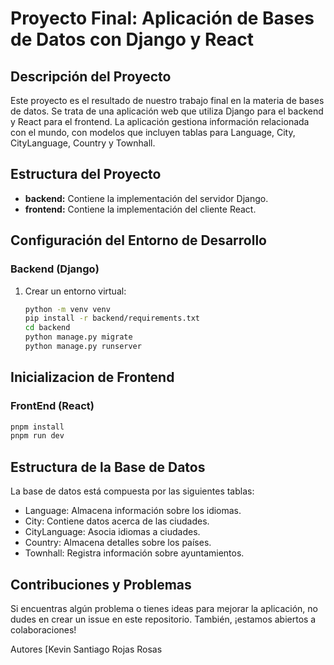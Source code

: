 # Proyecto Final: Aplicación de Bases de Datos con Django y React

## Descripción del Proyecto

Este proyecto es el resultado de nuestro trabajo final en la materia de bases de datos. Se trata de una aplicación web que utiliza Django para el backend y React para el frontend. La aplicación gestiona información relacionada con el mundo, con modelos que incluyen tablas para Language, City, CityLanguage, Country y Townhall.

## Estructura del Proyecto

- **backend:** Contiene la implementación del servidor Django.
- **frontend:** Contiene la implementación del cliente React.

## Configuración del Entorno de Desarrollo

### Backend (Django)

1. Crear un entorno virtual:
   ```bash
   python -m venv venv
   pip install -r backend/requirements.txt
   cd backend
   python manage.py migrate
   python manage.py runserver

   ```
## Inicializacion de Frontend

### FrontEnd (React)

   ```bash
   pnpm install
   pnpm run dev
   ```
## Estructura de la Base de Datos
La base de datos está compuesta por las siguientes tablas:

- Language: Almacena información sobre los idiomas.
- City: Contiene datos acerca de las ciudades.
- CityLanguage: Asocia idiomas a ciudades.
- Country: Almacena detalles sobre los países.
- Townhall: Registra información sobre ayuntamientos.

## Contribuciones y Problemas
Si encuentras algún problema o tienes ideas para mejorar la aplicación, no dudes en crear un issue en este repositorio. También, ¡estamos abiertos a colaboraciones!

Autores
[Kevin Santiago Rojas Rosas
